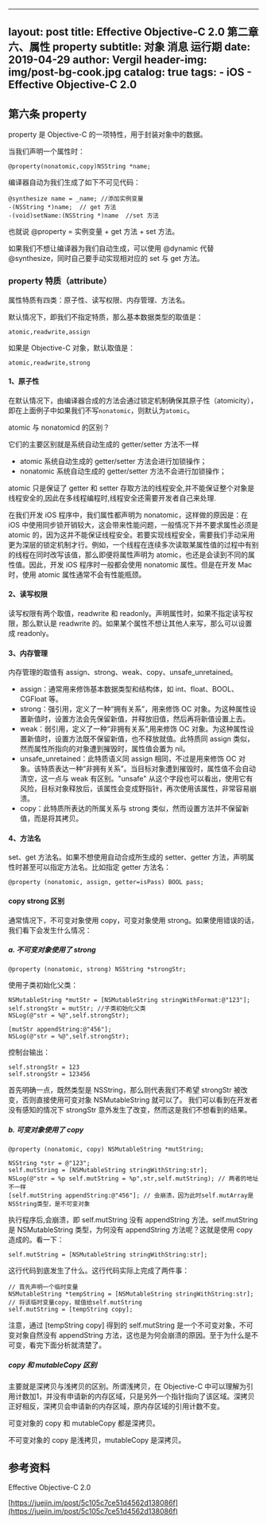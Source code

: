 ---
layout:     post
title:      Effective Objective-C 2.0 第二章 六、属性 property
subtitle:   对象 消息 运行期
date:       2019-04-29
author:     Vergil
header-img: img/post-bg-cook.jpg
catalog: true
tags:
    - iOS
    - Effective Objective-C 2.0
--

## 第六条 property

property 是 Objective-C 的一项特性，用于封装对象中的数据。

当我们声明一个属性时：

```
@property(nonatomic,copy)NSString *name;
```

编译器自动为我们生成了如下不可见代码：

```
@synthesize name = _name; //添加实例变量
-(NSString *)name;  // get 方法
-(void)setName:(NSString *)name  //set 方法
```

也就说 @property = 实例变量 + get 方法 + set 方法。

如果我们不想让编译器为我们自动生成，可以使用 @dynamic 代替 @synthesize，同时自己要手动实现相对应的 set 与 get 方法。

### property 特质（attribute）

属性特质有四类：原子性、读写权限、内存管理、方法名。

默认情况下，即我们不指定特质，那么基本数据类型的取值是：

```
atomic,readwrite,assign
```

如果是 Objective-C 对象，默认取值是：

```
atomic,readwrite,strong
```

#### 1、原子性

在默认情况下，由编译器合成的方法会通过锁定机制确保其原子性（atomicity），即在上面例子中如果我们不写`nonatomic`，则默认为`atomic`。

atomic 与 nonatomicd 的区别？

它们的主要区别就是系统自动生成的 getter/setter 方法不一样

- atomic 系统自动生成的 getter/setter 方法会进行加锁操作；
- nonatomic 系统自动生成的 getter/setter 方法不会进行加锁操作；

atomic 只是保证了 getter 和 setter 存取方法的线程安全,并不能保证整个对象是线程安全的,因此在多线程编程时,线程安全还需要开发者自己来处理.

在我们开发 iOS 程序中，我们属性都声明为 nonatomic，这样做的原因是：在 iOS 中使用同步锁开销较大，这会带来性能问题，一般情况下并不要求属性必须是 atomic 的，因为这并不能保证线程安全。若要实现线程安全，需要我们手动采用更为深层的锁定机制才行。例如，一个线程在连续多次读取某属性值的过程中有别的线程在同时改写该值，那么即便将属性声明为 atomic，也还是会读到不同的属性值。因此，开发 iOS 程序时一般都会使用 nonatomic 属性。但是在开发 Mac 时，使用 atomic 属性通常不会有性能瓶颈。

#### 2、读写权限

读写权限有两个取值，readwrite 和 readonly。声明属性时，如果不指定读写权限，那么默认是 readwrite 的。如果某个属性不想让其他人来写，那么可以设置成 readonly。

#### 3、内存管理

内存管理的取值有 assign、strong、weak、copy、unsafe_unretained。

- assign：通常用来修饰基本数据类型和结构体，如 int、float、BOOL、CGFloat 等。
- strong：强引用，定义了一种“拥有关系”，用来修饰 OC 对象。为这种属性设置新值时，设置方法会先保留新值，并释放旧值，然后再将新值设置上去。
- weak：弱引用，定义了一种“非拥有关系”,用来修饰 OC 对象。为这种属性设置新值时，设置方法既不保留新值，也不释放就值。此特质同 assign 类似，然而属性所指向的对象遭到摧毁时，属性值会置为 nil。
- unsafe_unretained：此特质语义同 assign 相同，不过是用来修饰 OC 对象。该特质表达一种“非拥有关系”。当目标对象遭到摧毁时，属性值不会自动清空，这一点与 weak 有区别。"unsafe" 从这个字段也可以看出，使用它有风险，目标对象释放后，该属性会变成野指针，再次使用该属性，非常容易崩溃。
- copy：此特质所表达的所属关系与 strong 类似，然而设置方法并不保留新值，而是将其拷贝。

#### 4、方法名

set、get 方法名。如果不想使用自动合成所生成的 setter、getter 方法，声明属性时甚至可以指定方法名。比如指定 getter 方法名：

```
@property (nonatomic, assign, getter=isPass) BOOL pass;
```

#### copy strong 区别

通常情况下，不可变对象使用 copy，可变对象使用 strong。如果使用错误的话，我们看下会发生什么情况：

##### a. 不可变对象使用了 strong

```
@property (nonatomic, strong) NSString *strongStr;
```

使用子类初始化父类：

```
NSMutableString *mutStr = [NSMutableString stringWithFormat:@"123"];
self.strongStr = mutStr; //子类初始化父类
NSLog(@"str = %@",self.strongStr);

[mutStr appendString:@"456"];
NSLog(@"str = %@",self.strongStr);
```

控制台输出：

```
self.strongStr = 123
self.strongStr = 123456
```

首先明确一点，既然类型是 NSString，那么则代表我们不希望 strongStr 被改变，否则直接使用可变对象 NSMutableString 就可以了。
我们可以看到在开发者没有感知的情况下 strongStr 意外发生了改变，然而这是我们不想看到的结果。

##### b. 可变对象使用了 copy

```
@property (nonatomic, copy) NSMutableString *mutString;
```

```
NSString *str = @"123";
self.mutString = [NSMutableString stringWithString:str];
NSLog(@"str = %p self.mutString = %p",str,self.mutString); // 两者的地址不一样
[self.mutString appendString:@"456"]; // 会崩溃，因为此时self.mutArray是NSString类型，是不可变对象
```

执行程序后,会崩溃，即 self.mutString 没有 appendString 方法。self.mutString 是 NSMutableString 类型，为何没有 appendString 方法呢？这就是使用 copy 造成的。看一下：

```
self.mutString = [NSMutableString stringWithString:str];
```

这行代码到底发生了什么。这行代码实际上完成了两件事：

```
// 首先声明一个临时变量
NSMutableString *tempString = [NSMutableString stringWithString:str];
// 将该临时变量copy，赋值给self.mutString
self.mutString = [tempString copy];
```

注意，通过 [tempString copy] 得到的 self.mutString 是一个不可变对象，不可变对象自然没有 appendString 方法，这也是为何会崩溃的原因。至于为什么是不可变，看完下面分析就清楚了。

##### copy 和 mutableCopy 区别

主要就是深拷贝与浅拷贝的区别。所谓浅拷贝，在 Objective-C 中可以理解为引用计数加1，并没有申请新的内存区域，只是另外一个指针指向了该区域。深拷贝正好相反，深拷贝会申请新的内存区域，原内存区域的引用计数不变。

可变对象的 copy 和 mutableCopy 都是深拷贝。

不可变对象的 copy 是浅拷贝，mutableCopy 是深拷贝。




## 参考资料

Effective Objective-C 2.0

[https://juejin.im/post/5c105c7ce51d4562d138086f](https://juejin.im/post/5c105c7ce51d4562d138086f)


